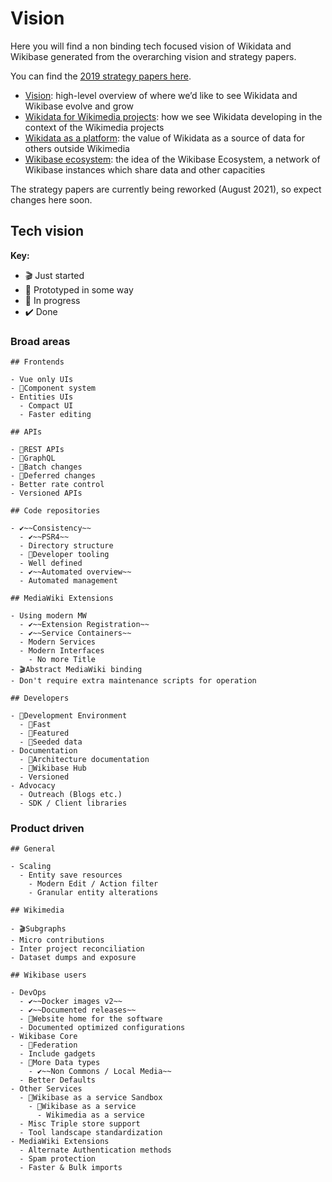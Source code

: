 # Vision

Here you will find a non binding tech focused vision of Wikidata and Wikibase generated from the overarching vision and strategy papers.

You can find the [2019 strategy papers here](https://meta.wikimedia.org/wiki/Wikidata/Strategy/2019).

- [Vision](https://meta.wikimedia.org/wiki/File:Vision_and_high_level_overview_for_Wikidata_and_Wikibase.pdf): high-level overview of where we’d like to see Wikidata and Wikibase evolve and grow
- [Wikidata for Wikimedia projects](https://meta.wikimedia.org/wiki/File:Strategy_for_Wikidata_for_Wikimedia_projects.pdf): how we see Wikidata developing in the context of the Wikimedia projects
- [Wikidata as a platform](https://meta.wikimedia.org/wiki/File:Strategy_for_Wikidata_as_a_platform.pdf): the value of Wikidata as a source of data for others outside Wikimedia
- [Wikibase ecosystem](https://meta.wikimedia.org/wiki/File:Strategy_for_Wikibase_Ecosystem.pdf): the idea of the Wikibase Ecosystem, a network of Wikibase instances which share data and other capacities

The strategy papers are currently being reworked (August 2021), so expect changes here soon.

## Tech vision

**Key:**

- 🎬 Just started
- 🧪 Prototyped in some way
- 🚧 In progress
- ✔️ Done

### Broad areas

```markmap
## Frontends

- Vue only UIs
- 🚧Component system
- Entities UIs
  - Compact UI
  - Faster editing

## APIs

- 🚧REST APIs
- 🧪GraphQL
- 🧪Batch changes
- 🧪Deferred changes
- Better rate control
- Versioned APIs

## Code repositories

- ✔️~~Consistency~~
  - ✔️~~PSR4~~
  - Directory structure
  - 🚧Developer tooling
  - Well defined
  - ✔️~~Automated overview~~
  - Automated management

## MediaWiki Extensions

- Using modern MW
  - ✔️~~Extension Registration~~
  - ✔️~~Service Containers~~
  - Modern Services
  - Modern Interfaces
    - No more Title
- 🎬Abstract MediaWiki binding
- Don't require extra maintenance scripts for operation

## Developers

- 🚧Development Environment
  - 🚧Fast
  - 🚧Featured
  - 🧪Seeded data
- Documentation
  - 🚧Architecture documentation
  - 🚧Wikibase Hub
  - Versioned
- Advocacy
  - Outreach (Blogs etc.)
  - SDK / Client libraries
```

### Product driven

```markmap
## General

- Scaling
  - Entity save resources
    - Modern Edit / Action filter
    - Granular entity alterations

## Wikimedia

- 🎬Subgraphs
- Micro contributions
- Inter project reconciliation
- Dataset dumps and exposure

## Wikibase users

- DevOps
  - ✔️~~Docker images v2~~
  - ✔️~~Documented releases~~
  - 🚧Website home for the software
  - Documented optimized configurations
- Wikibase Core
  - 🚧Federation
  - Include gadgets
  - 🚧More Data types
    - ✔️~~Non Commons / Local Media~~
  - Better Defaults
- Other Services
  - 🚧Wikibase as a service Sandbox
    - 🚧Wikibase as a service
      - Wikimedia as a service
  - Misc Triple store support
  - Tool landscape standardization
- MediaWiki Extensions
  - Alternate Authentication methods
  - Spam protection
  - Faster & Bulk imports
```
